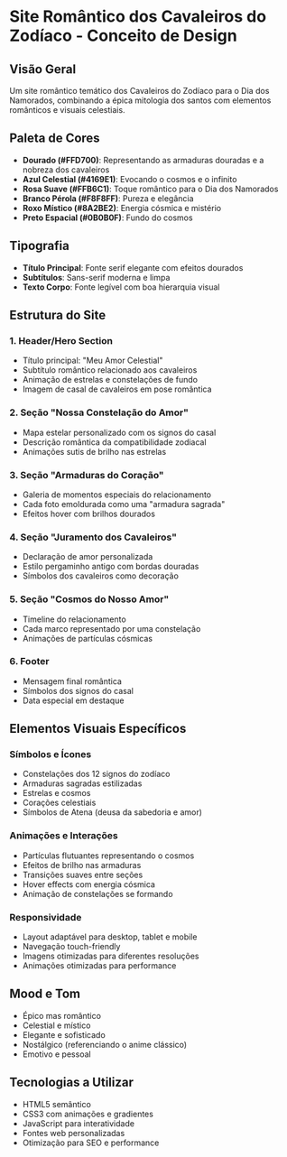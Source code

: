 # Site Romântico dos Cavaleiros do Zodíaco - Conceito de Design

## Visão Geral
Um site romântico temático dos Cavaleiros do Zodíaco para o Dia dos Namorados, combinando a épica mitologia dos santos com elementos românticos e visuais celestiais.

## Paleta de Cores
- **Dourado (#FFD700)**: Representando as armaduras douradas e a nobreza dos cavaleiros
- **Azul Celestial (#4169E1)**: Evocando o cosmos e o infinito
- **Rosa Suave (#FFB6C1)**: Toque romântico para o Dia dos Namorados
- **Branco Pérola (#F8F8FF)**: Pureza e elegância
- **Roxo Místico (#8A2BE2)**: Energia cósmica e mistério
- **Preto Espacial (#0B0B0F)**: Fundo do cosmos

## Tipografia
- **Título Principal**: Fonte serif elegante com efeitos dourados
- **Subtítulos**: Sans-serif moderna e limpa
- **Texto Corpo**: Fonte legível com boa hierarquia visual

## Estrutura do Site

### 1. Header/Hero Section
- Título principal: "Meu Amor Celestial"
- Subtítulo romântico relacionado aos cavaleiros
- Animação de estrelas e constelações de fundo
- Imagem de casal de cavaleiros em pose romântica

### 2. Seção "Nossa Constelação do Amor"
- Mapa estelar personalizado com os signos do casal
- Descrição romântica da compatibilidade zodiacal
- Animações sutis de brilho nas estrelas

### 3. Seção "Armaduras do Coração"
- Galeria de momentos especiais do relacionamento
- Cada foto emoldurada como uma "armadura sagrada"
- Efeitos hover com brilhos dourados

### 4. Seção "Juramento dos Cavaleiros"
- Declaração de amor personalizada
- Estilo pergaminho antigo com bordas douradas
- Símbolos dos cavaleiros como decoração

### 5. Seção "Cosmos do Nosso Amor"
- Timeline do relacionamento
- Cada marco representado por uma constelação
- Animações de partículas cósmicas

### 6. Footer
- Mensagem final romântica
- Símbolos dos signos do casal
- Data especial em destaque

## Elementos Visuais Específicos

### Símbolos e Ícones
- Constelações dos 12 signos do zodíaco
- Armaduras sagradas estilizadas
- Estrelas e cosmos
- Corações celestiais
- Símbolos de Atena (deusa da sabedoria e amor)

### Animações e Interações
- Partículas flutuantes representando o cosmos
- Efeitos de brilho nas armaduras
- Transições suaves entre seções
- Hover effects com energia cósmica
- Animação de constelações se formando

### Responsividade
- Layout adaptável para desktop, tablet e mobile
- Navegação touch-friendly
- Imagens otimizadas para diferentes resoluções
- Animações otimizadas para performance

## Mood e Tom
- Épico mas romântico
- Celestial e místico
- Elegante e sofisticado
- Nostálgico (referenciando o anime clássico)
- Emotivo e pessoal

## Tecnologias a Utilizar
- HTML5 semântico
- CSS3 com animações e gradientes
- JavaScript para interatividade
- Fontes web personalizadas
- Otimização para SEO e performance

